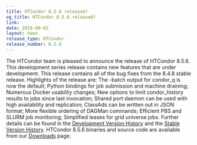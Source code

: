 ```yaml
---
title: HTCondor 8.5.6 released!
og_title: HTCondor 8.5.6 released!
link: 
date: 2016-08-02
layout: news
release_type: HTCondor
release_number: 8.5.6
---
```


The HTCondor team is pleased to announce the release of HTCondor 8.5.6. This development series release contains new features that are under development. This release contains all of the bug fixes from the 8.4.8 stable release.  Highlights of the release are: The -batch output for condor_q is now the default; Python bindings for job submission and machine draining; Numerous Docker usability changes; New options to limit condor_history results to jobs since last invocation; Shared port daemon can be used with high availability and replication; ClassAds can be written out in JSON format; More flexible ordering of DAGMan commands; Efficient PBS and SLURM job monitoring; Simplified leases for grid universe jobs.  Further details can be found in the <a href="manual/v8.5.6/10_2Development_Release.html"> Development Version History</a> and the <a href="manual/v8.5.6/10_4Stable_Release.html"> Stable Version History</a>. HTCondor 8.5.6 binaries and source code are available from our <a href="downloads/">Downloads</a> page. 
